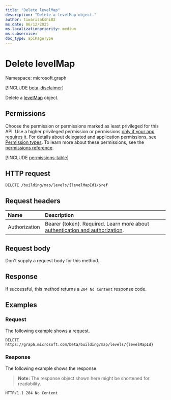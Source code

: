 ```yaml
---
title: "Delete levelMap"
description: "Delete a levelMap object."
author: tiwarisakshi02
ms.date: 06/12/2025
ms.localizationpriority: medium
ms.subservice: 
doc_type: apiPageType
---
```


# Delete levelMap

Namespace: microsoft.graph

[!INCLUDE [beta-disclaimer](../../includes/beta-disclaimer.md)]

Delete a [levelMap](../resources/levelmap.md) object.

## Permissions

Choose the permission or permissions marked as least privileged for this API. Use a higher privileged permission or permissions [only if your app requires it](/graph/permissions-overview#best-practices-for-using-microsoft-graph-permissions). For details about delegated and application permissions, see [Permission types](/graph/permissions-overview#permission-types). To learn more about these permissions, see the [permissions reference](/graph/permissions-reference).

<!-- {
  "blockType": "permissions",
  "name": "buildingmap-delete-levels-permissions"
}
-->
[!INCLUDE [permissions-table](../includes/permissions/buildingmap-delete-levels-permissions.md)]

## HTTP request

<!-- {
  "blockType": "ignored"
}
-->
``` http
DELETE /building/map/levels/{levelMapId}/$ref
```

## Request headers

|Name|Description|
|:---|:---|
|Authorization|Bearer {token}. Required. Learn more about [authentication and authorization](/graph/auth/auth-concepts).|

## Request body

Don't supply a request body for this method.

## Response

If successful, this method returns a `204 No Content` response code.

## Examples

### Request

The following example shows a request.
<!-- {
  "blockType": "request",
  "name": "delete_levelmap"
}
-->
``` http
DELETE https://graph.microsoft.com/beta/building/map/levels/{levelMapId}
```


### Response

The following example shows the response.
>**Note:** The response object shown here might be shortened for readability.
<!-- {
  "blockType": "response",
  "truncated": true
}
-->
``` http
HTTP/1.1 204 No Content
```

